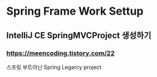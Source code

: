 # Spring Frame Work Settup
## IntelliJ CE SpringMVCProject 생성하기
### https://meencoding.tistory.com/22

스프링 부트아닌 Spring Legarcy project